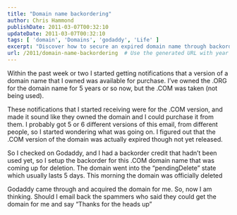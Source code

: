 ```yaml
---
title: "Domain name backordering"
author: Chris Hammond
publishDate: 2011-03-07T00:32:10
updateDate: 2011-03-07T00:32:10
tags: [ 'domain', 'Domains', 'godaddy', 'Life' ]
excerpt: "Discover how to secure an expired domain name through backordering strategy. Learn how Godaddy helped acquire a domain after its release. #DomainAcquisition"
url: /2011/domain-name-backordering  # Use the generated URL with year
---
```

<p>Within the past week or two I started getting notifications that a version of a domain name that I owned was available for purchase. I’ve owned the .ORG for the domain name for 5 years or so now, but the .COM was taken (not being used).</p>  <p>These notifications that I started receiving were for the .COM version, and made it sound like they owned the domain and I could purchase it from them. I probably got 5 or 6 different versions of this email, from different people, so I started wondering what was going on. I figured out that the .COM version of the domain was actually expired though not yet released.</p>  <p>So I checked on Godaddy, and I had a backorder credit that hadn’t been used yet, so I setup the backorder for this .COM domain name that was coming up for deletion. The domain went into the “pendingDelete” state which usually lasts 5 days. This morning the domain was officially deleted</p>  <p>Godaddy came through and acquired the domain for me. So, now I am thinking. Should I email back the spammers who said they could get the domain for me and say “Thanks for the heads up”</p>

